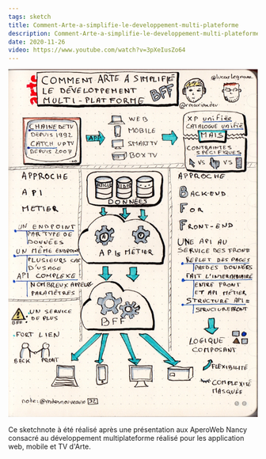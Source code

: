 ```yaml
---
tags: sketch
title: Comment-Arte-a-simplifie-le-developpement-multi-plateforme
description: Comment-Arte-a-simplifie-le-developpement-multi-plateforme (2020-11-26)
date: 2020-11-26
video: https://www.youtube.com/watch?v=3pXeIusZo64
---
```


![](32_Comment-Arte-a-simplifie-le-developpement-multi-plateforme_2020-11-26.jpg) 

<p>
    Ce sketchnote à été réalisé après une présentation aux AperoWeb Nancy consacré au développement multiplateforme réalisé pour les application web, mobile et TV d'Arte.
</p>
